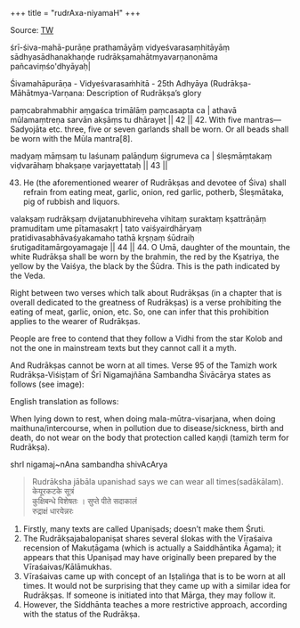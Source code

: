 +++
title = "rudrAxa-niyamaH"
+++

Source: [TW](https://x.com/GhorAngirasa/status/1860955400541200537)

śrī-śiva-mahā-purāṇe prathamāyāṃ vidyeśvarasaṃhitāyāṃ sādhyasādhanakhaṇḍe rudrākṣamahātmyavarṇanonāma pañcaviṃśo'dhyāyaḥ|

Śivamahāpurāṇa - Vidyeśvarasaṁhitā - 25th Adhyāya (Rudrākṣa-Māhātmya-Varṇana: Description of Rudrākṣa’s glory

paṃcabrahmabhir aṃgaśca trimālāṃ paṃcasapta ca |
athavā mūlamaṃtreṇa sarvān akṣāṃs tu dhārayet || 42 ||
42. With five mantras—Sadyojāta etc. three, five or seven garlands shall be worn. Or all beads shall be worn with the Mūla mantra[8].

madyaṃ māṃsaṃ tu laśunaṃ palāṇḍuṃ śigrumeva ca |
śleṣmāṃtakaṃ viḍvarāhaṃ bhakṣaṇe varjayettataḥ || 43 ||

43. He (the aforementioned wearer of Rudrākṣas and devotee of Śiva) shall refrain from eating meat, garlic, onion, red garlic, potherb, Śleṣmātaka, pig of rubbish and liquors.

valakṣaṃ rudrākṣaṃ dvijatanubhireveha vihitaṃ suraktaṃ kṣattrāṇāṃ pramuditam ume pītamasakṛt |
tato vaiśyairdhāryaṃ pratidivasabhāvaśyakamaho tathā kṛṣṇaṃ śūdraiḥ śrutigaditamārgoyamagaje || 44 ||
44. O Umā, daughter of the mountain, the white Rudrākṣa shall be worn by the brahmin, the red by the Kṣatriya, the yellow by the Vaiśya, the black by the Śūdra. This is the path indicated by the Veda.

Right between two verses which talk about Rudrākṣas (in a chapter that is overall dedicated to the greatness of Rudrākṣas) is a verse prohibiting the eating of meat, garlic, onion, etc. So, one can infer that this prohibition applies to the wearer of Rudrākṣas. 

People are free to contend that they follow a Vidhi from the star Kolob and not the one in mainstream texts but they cannot call it a myth.

And Rudrākṣas cannot be worn at all times. Verse 95 of the Tamizh work Rudrākṣa-Viśiṣṭam of Śrī Nigamajñāna Sambandha Śivācārya states as follows (see image): 

English translation as follows:

When lying down to rest, when doing mala-mūtra-visarjana, when doing maithuna/intercourse, when in pollution due to disease/sickness, birth and death, do not wear on the body that protection called kaṇḍi (tamizh term for Rudrākṣa). 

shrI nigamaj~nAna sambandha shivAcArya


> Rudrāksha jābāla upanishad says we can wear all times(sadākālam).  
केयूरकटके सूत्रं  
कुक्षिबन्धे विशेषतः । 
सुप्ते पीते सदाकालं  
रुद्राक्षं धारयेन्नरः

1. Firstly, many texts are called Upaniṣads; doesn’t make them Śruti. 
2. The Rudrākṣajabalopaniṣat shares several ślokas with the Vīraśaiva recension of Makuṭāgama (which is actually a Saiddhāntika Āgama); it appears that this Upaniṣad may have originally been prepared by the Vīraśaivas/Kālāmukhas. 
3. Vīraśaivas came up with concept of an Iṣṭaliṅga that is to be worn at all times. It would not be surprising that they came up with a similar idea for Rudrākṣas. If someone is initiated into that Mārga, they may follow it. 
4. However, the Siddhānta teaches a more restrictive approach, according with the status of the Rudrākṣa.